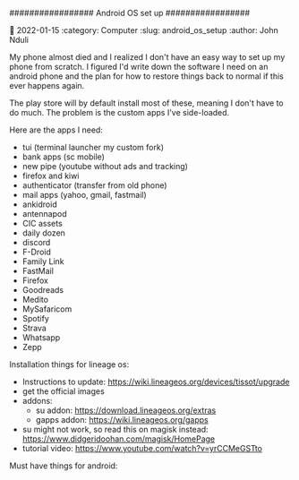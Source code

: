 #################
Android OS set up
#################

:date: 2022-01-15
:category: Computer
:slug: android_os_setup
:author: John Nduli


My phone almost died and I realized I don't have an easy way to set up my phone
from scratch. I figured I'd write down the software I need on an android phone
and the plan for how to restore things back to normal if this ever happens
again.

The play store will by default install most of these, meaning I don't have to do
much. The problem is the custom apps I've side-loaded.

Here are the apps I need:

- tui (terminal launcher my custom fork)
- bank apps (sc mobile)
- new pipe (youtube without ads and tracking)
- firefox and kiwi
- authenticator (transfer from old phone)
- mail apps (yahoo, gmail, fastmail)
- ankidroid
- antennapod
- CIC assets
- daily dozen
- discord
- F-Droid
- Family Link
- FastMail
- Firefox
- Goodreads
- Medito
- MySafaricom
- Spotify
- Strava
- Whatsapp
- Zepp

Installation things for lineage os:

- Instructions to update: https://wiki.lineageos.org/devices/tissot/upgrade
- get the official images
- addons:
    - su addon: https://download.lineageos.org/extras
    - gapps addon: https://wiki.lineageos.org/gapps
- su might not work, so read this on magisk instead: https://www.didgeridoohan.com/magisk/HomePage
- tutorial video: https://www.youtube.com/watch?v=yrCCMeGSTto



Must have things for android:





